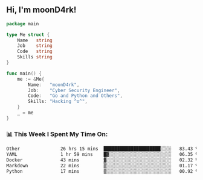 <h2> Hi, I'm moonD4rk!</h2>

```go
package main

type Me struct {
	Name   string
	Job    string
	Code   string
	Skills string
}

func main() {
	me := &Me{
		Name:   "moonD4rk",
		Job:    "Cyber Security Engineer",
		Code:   "Go and Python and Others",
		Skills: "Hacking ^o^",
	}
	_ = me
}
```

<h3>📊 This Week I Spent My Time On:</h3>
<!-- <img align='right' src="https://github-readme-stats.vercel.app/api?username=moond4rk&show_icons=true&theme=radical", width="300" height="150"> -->

<!--START_SECTION:waka-->

```txt
Other               26 hrs 15 mins  █████████████████████░░░░   83.43 %
YAML                1 hr 59 mins    █▓░░░░░░░░░░░░░░░░░░░░░░░   06.35 %
Docker              43 mins         ▓░░░░░░░░░░░░░░░░░░░░░░░░   02.32 %
Markdown            22 mins         ▒░░░░░░░░░░░░░░░░░░░░░░░░   01.17 %
Python              17 mins         ▒░░░░░░░░░░░░░░░░░░░░░░░░   00.92 %
```

<!--END_SECTION:waka-->

